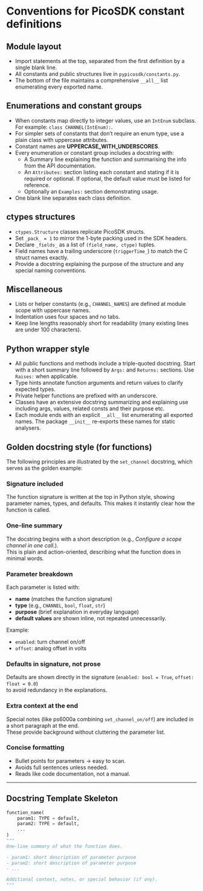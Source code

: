 # Conventions for PicoSDK constant definitions

## Module layout
- Import statements at the top, separated from the first definition by a single blank line.
- All constants and public structures live in `pypicosdk/constants.py`.
- The bottom of the file maintains a comprehensive `__all__` list enumerating every exported name.

## Enumerations and constant groups
- When constants map directly to integer values, use an `IntEnum` subclass.
  For example: `class CHANNEL(IntEnum):`.
- For simpler sets of constants that don’t require an enum type, use a plain class with uppercase attributes.
- Constant names are **UPPERCASE_WITH_UNDERSCORES**.
- Every enumeration or constant group includes a docstring with:
  - A Summary line explaining the function and summarising the info from the API documentation.
  - An `Attributes:` section listing each constant and stating if it is required or optional. If optional, the default value must be listed for reference.
  - Optionally an `Examples:` section demonstrating usage.
- One blank line separates each class definition.

## ctypes structures
- `ctypes.Structure` classes replicate PicoSDK structs.
- Set `_pack_ = 1` to mirror the 1-byte packing used in the SDK headers.
- Declare `_fields_` as a list of `(field_name, ctype)` tuples.
- Field names have a trailing underscore (`triggerTime_`) to match the C struct names exactly.
- Provide a docstring explaining the purpose of the structure and any special naming conventions.

## Miscellaneous
- Lists or helper constants (e.g., `CHANNEL_NAMES`) are defined at module scope with uppercase names.
- Indentation uses four spaces and no tabs.
- Keep line lengths reasonably short for readability (many existing lines are under 100 characters).

## Python wrapper style
- All public functions and methods include a triple-quoted docstring. Start with a
  short summary line followed by `Args:` and `Returns:` sections. Use `Raises:`
  when applicable.
- Type hints annotate function arguments and return values to clarify expected
  types.
- Private helper functions are prefixed with an underscore.
- Classes have an extensive docstring summarizing and explaining use including args, values, related consts and their purpose etc.
- Each module ends with an explicit `__all__` list enumerating all exported
  names. The package ``__init__`` re-exports these names for static analysers.

## Golden docstring style (for functions)

The following principles are illustrated by the `set_channel` docstring, which serves as the golden example:

### Signature included
The function signature is written at the top in Python style, showing parameter names, types, and defaults. This makes it instantly clear how the function is called.

### One-line summary
The docstring begins with a short description (e.g., *Configure a scope channel in one call.*).  
This is plain and action-oriented, describing what the function does in minimal words.

### Parameter breakdown
Each parameter is listed with:
- **name** (matches the function signature)  
- **type** (e.g., `CHANNEL`, `bool`, `float`, `str`)  
- **purpose** (brief explanation in everyday language)  
- **default values** are shown inline, not repeated unnecessarily.

Example:
- `enabled`: turn channel on/off  
- `offset`: analog offset in volts  

### Defaults in signature, not prose
Defaults are shown directly in the signature (`enabled: bool = True`, `offset: float = 0.0`)  
to avoid redundancy in the explanations.

### Extra context at the end
Special notes (like ps6000a combining `set_channel_on/off`) are included in a short paragraph at the end.  
These provide background without cluttering the parameter list.

### Concise formatting
- Bullet points for parameters → easy to scan.  
- Avoids full sentences unless needed.  
- Reads like code documentation, not a manual.  

---

## Docstring Template Skeleton

```python
function_name(
    param1: TYPE = default,
    param2: TYPE = default,
    ...
)
"""
One-line summary of what the function does.

- param1: short description of parameter purpose
- param2: short description of parameter purpose
- ...

Additional context, notes, or special behavior (if any).
"""
```
